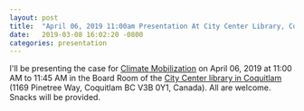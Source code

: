 ```yaml
---
layout: post
title:  "April 06, 2019 11:00am Presentation At City Center Library, Coquitlam!"
date:   2019-03-08 16:02:20 -0800
categories: presentation
---
```


I'll be presenting the case for [Climate Mobilization][ch] on April
06, 2019 at 11:00 AM to 11:45 AM in the Board Room of the [City Center library in
Coquitlam][library] (1169 Pinetree Way, Coquitlam BC V3B 0Y1,
Canada). All are welcome. Snacks will be provided.

[ch]: https://www.theclimatemobilization.org
[library]: http://www.coqlibrary.ca/using-your-library/hours-locations
